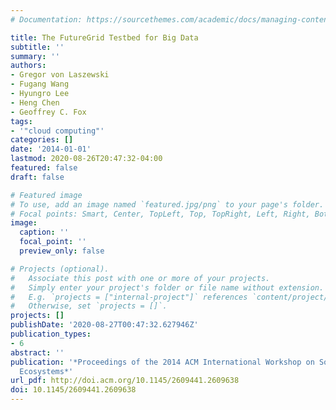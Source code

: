 ```yaml
---
# Documentation: https://sourcethemes.com/academic/docs/managing-content/

title: The FutureGrid Testbed for Big Data
subtitle: ''
summary: ''
authors:
- Gregor von Laszewski
- Fugang Wang
- Hyungro Lee
- Heng Chen
- Geoffrey C. Fox
tags:
- '"cloud computing"'
categories: []
date: '2014-01-01'
lastmod: 2020-08-26T20:47:32-04:00
featured: false
draft: false

# Featured image
# To use, add an image named `featured.jpg/png` to your page's folder.
# Focal points: Smart, Center, TopLeft, Top, TopRight, Left, Right, BottomLeft, Bottom, BottomRight.
image:
  caption: ''
  focal_point: ''
  preview_only: false

# Projects (optional).
#   Associate this post with one or more of your projects.
#   Simply enter your project's folder or file name without extension.
#   E.g. `projects = ["internal-project"]` references `content/project/deep-learning/index.md`.
#   Otherwise, set `projects = []`.
projects: []
publishDate: '2020-08-27T00:47:32.627946Z'
publication_types:
- 6
abstract: ''
publication: '*Proceedings of the 2014 ACM International Workshop on Software-defined
  Ecosystems*'
url_pdf: http://doi.acm.org/10.1145/2609441.2609638
doi: 10.1145/2609441.2609638
---
```

